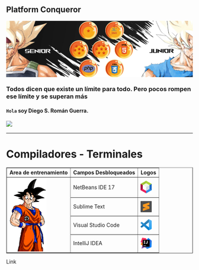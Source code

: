 ##  Platform Conqueror 

<img align="center" src="img/1.2.png"/>

###  Todos dicen que existe un límite para todo. Pero pocos rompen ese límite y se superan más

#### `Hola` soy Diego S. Román Guerra. 

![](https://komarev.com/ghpvc/?username=Roman31X&color=ed0000&style=plastic)

---

# Compiladores - Terminales
<div>
<center>
  <table border="1" text-align: "center">
    <tr>
	<th>Area de entrenamiento</th>
	<th>Campos Desbloqueados</th>
	<th>Logos</th>
   </tr>
    <tr>
   <td rowspan="4"><img  width="100" heigth="100" align="center" src="img/selecc.gif"/></td>
	<td>NetBeans IDE 17</td>
	<td><img width="30" heigth="30" class="logo" align="center" src="icons/L1.png"/></td>
   </tr>
   <tr>
	   <td>Sublime Text</td>
	   <td><img width="30" heigth="30" class="logo" align="center" src="icons/s1.png"/></td>
   </tr>
   <tr>
	   <td>Visual Studio Code</td>
	   <td><img width="30" heigth="30" class="logo" align="center" src="icons/v1.png"/></td>
   </tr>
	   <tr>
	   <td>IntelliJ IDEA</td>
           <td><img width="30" heigth="30" class="logo" align="center" src="icons/in.png"/></td>
	  </tr>
  </table>	
</center>	
</div>
Link
